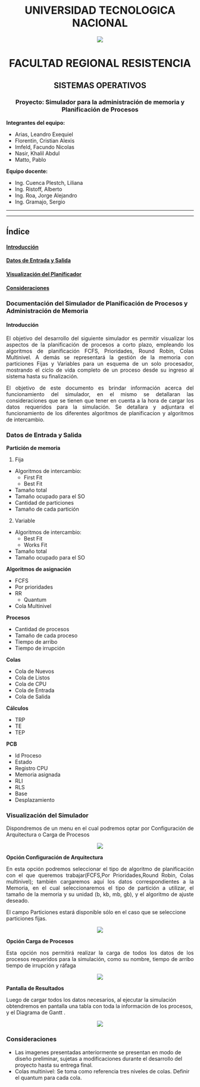 # <center>UNIVERSIDAD TECNOLOGICA NACIONAL</center> 

<center>

![](img1.png)

</center>

# <center>FACULTAD REGIONAL RESISTENCIA</center>
  
## <center> SISTEMAS OPERATIVOS</center>

### <center>Proyecto: Simulador para la administración de memoria y Planificación de Procesos
__Integrantes del equipo:__
- Arias, Leandro Exequiel
- Florentin, Cristian Alexis
- Imfeld, Facundo Nicolas
- Nasir, Khalil Abdul
- Matto, Pablo  

__Equipo docente:__
- Ing. Cuenca Plestch, Liliana
- Ing. Ristoff, Alberto
- Ing. Roa, Jorge Alejandro
- Ing. Gramajo, Sergio 
***
***
## __Índice__
#### [Introducción](#id1)
#### [Datos de Entrada y Salida](#id2)
#### [Visualización del Planificador](#id3)
#### [Consideraciones](#id4)
### Documentación del Simulador de Planificación de Procesos y Administración de Memoria 
#### Introducción<a name="id1"></a>

<p align=justify> El objetivo del desarrollo del siguiente simulador es permitir visualizar los aspectos de la planificación de procesos a corto plazo, empleando los algoritmos de planificación FCFS, Prioridades, Round Robin, Colas Multinivel. A demás se representará la gestión de la memoria con particiones Fijas y Variables para un esquema de un solo procesador, mostrando el ciclo de vida completo de un proceso desde su ingreso al sistema hasta su finalización.</p>  
<p align=justify> El objetivo de este documento es brindar información acerca del funcionamiento del simulador, en el mismo se detallaran las consideraciones que se tienen que tener en cuenta a la hora de cargar los datos requeridos para la simulación. Se detallara y adjuntara el funcionamiento de los diferentes algoritmos de planificacion y algoritmos de intercambio. </p>

### Datos de Entrada y Salida<a name="id2"></a>

__Partición de memoria__
1. Fija
  * Algoritmos de intercambio:
    * First Fit
    * Best Fit
  * Tamaño total
  * Tamaño ocupado para el SO
  * Cantidad de particiones
  * Tamaño de cada partición 
2. Variable
  * Algoritmos de intercambio:
    * Best Fit
    * Works Fit
  * Tamaño total
  * Tamaño ocupado para el SO

__Algoritmos de asignación__
* FCFS
* Por prioridades
* RR
  * Quantum
* Cola Multinivel

__Procesos__
* Cantidad de procesos
* Tamaño de cada proceso
* Tiempo de arribo
* Tiempo de irrupción

__Colas__
* Cola de Nuevos
* Cola de Listos
* Cola de CPU
* Cola de Entrada
* Cola de Salida

__Cálculos__
* TRP 
* TE
* TEP

__PCB__
* Id Proceso
* Estado
* Registro CPU
* Memoria asignada
* RLI
* RLS
* Base
* Desplazamiento  

### Visualización del Simulador<a name="id3"></a>

<p align=justify>Dispondremos de un menu en el cual podremos optar por Configuración de Arquitectura o Carga de Procesos</p>
<center> 

![](img2.jpeg)
</center>

__Opción Configuración de Arquitectura__  
<p align=justify>En esta opción podremos seleccionar el tipo de algoritmo de planificación con el que queremos trabajar(FCFS,Por Prioridades,Round Robin, Colas multinivel); también cargaremos aquí los datos correspondientes a la Memoria, en el cual seleccionaremos el tipo de partición a utilizar, el tamaño de la memoria y su unidad (b, kb, mb, gb), y el algoritmo de ajuste deseado. 

El campo Particiones estará disponible sólo en el caso que se seleccione particiones fijas. 
</p> 
<center>

![](img3.jpeg)
</center>

__Opción Carga de Procesos__
<p align=justify>Esta opción nos permitirá realizar la carga de todos los datos de los procesos requeridos para la simulación, como su nombre, tiempo de arribo tiempo de irrupción y ráfaga</p>
<center>

![](img4.jpeg)
</center>

__Pantalla de Resultados__  

Luego de cargar todos los datos necesarios, al ejecutar la simulación obtendremos en pantalla una tabla con toda la información de los procesos, y el Diagrama de Gantt . 
<center>

![](img5.jpeg)
</center>

### Consideraciones<a name="id4"></a> 
* Las imagenes presentadas anteriormente se presentan en modo de diseño preliminar, sujetas a modificaciones durante el desarrollo del proyecto hasta su entrega final.
* Colas multinivel: Se toma como referencia tres niveles de colas. Definir el quantum para cada cola.
